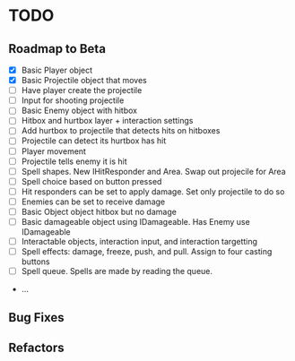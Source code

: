 # TODO

## Roadmap to Beta

- [X] Basic Player object
- [X] Basic Projectile object that moves
- [ ] Have player create the projectile
- [ ] Input for shooting projectile
- [ ] Basic Enemy object with hitbox
- [ ] Hitbox and hurtbox layer + interaction settings
- [ ] Add hurtbox to projectile that detects hits on hitboxes
- [ ] Projectile can detect its hurtbox has hit
- [ ] Player movement
- [ ] Projectile tells enemy it is hit
- [ ] Spell shapes. New IHitResponder and Area. Swap out projecile for Area
- [ ] Spell choice based on button pressed
- [ ] Hit responders can be set to apply damage. Set only projectile to do so
- [ ] Enemies can be set to receive damage
- [ ] Basic Object object hitbox but no damage
- [ ] Basic damageable object using IDamageable. Has Enemy use IDamageable
- [ ] Interactable objects, interaction input, and interaction targetting
- [ ] Spell effects: damage, freeze, push, and pull. Assign to four casting buttons
- [ ] Spell queue. Spells are made by reading the queue.
- ...

## Bug Fixes

## Refactors